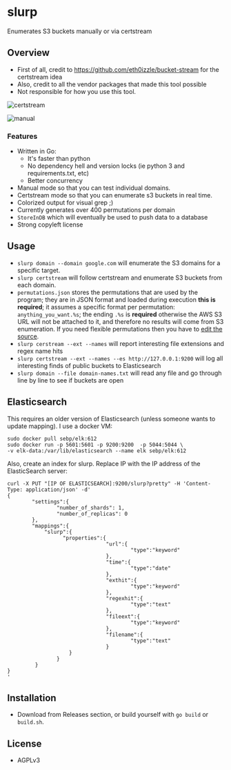 # slurp
Enumerates S3 buckets manually or via certstream

## Overview
- First of all, credit to https://github.com/eth0izzle/bucket-stream for the certstream idea
- Also, credit to all the vendor packages that made this tool possible
- Not responsible for how you use this tool.

![certstream](https://i.imgur.com/6JUDNI5.png)

![manual](https://i.imgur.com/d28yX1Y.png)

### Features
- Written in Go:
    - It's faster than python
    - No dependency hell and version locks (ie python 3 and requirements.txt, etc)
    - Better concurrency
- Manual mode so that you can test individual domains.
- Certstream mode so that you can enumerate s3 buckets in real time.
- Colorized output for visual grep ;)
- Currently generates over 400 permutations per domain
- `StoreInDB` which will eventually be used to push data to a database
- Strong copyleft license

## Usage
- `slurp domain --domain google.com` will enumerate the S3 domains for a specific target.
- `slurp certstream` will follow certstream and enumerate S3 buckets from each domain.
- `permutations.json` stores the permutations that are used by the program; they are in JSON format and loaded during execution **this is required**; it assumes a specific format per permutation: `anything_you_want.%s`; the ending `.%s` is **required** otherwise the AWS S3 URL will not be attached to it, and therefore no results will come from S3 enumeration. If you need flexible permutations then you have to [edit the source](https://github.com/bbb31/slurp/blob/master/main.go#L361).
- `slurp cerstream --ext --names` will report interesting file extensions and regex name hits
- `slurp certstream --ext --names --es http://127.0.0.1:9200` will log all interesting finds of public buckets to Elasticsearch
- `slurp domain --file domain-names.txt` will read any file and go through line by line to see if buckets are open


## Elasticsearch

This requires an older version of Elasticsearch (unless someone wants to update mapping).  I use a docker VM:

```
sudo docker pull sebp/elk:612
sudo docker run -p 5601:5601 -p 9200:9200  -p 5044:5044 \
-v elk-data:/var/lib/elasticsearch --name elk sebp/elk:612
```
Also, create an index for slurp.  Replace IP with the IP address of the ElasticSearch server:
```
curl -X PUT "[IP OF ELASTICSEARCH]:9200/slurp?pretty" -H 'Content-Type: application/json' -d'
{
        "settings":{
                "number_of_shards": 1,
                "number_of_replicas": 0
        },
        "mappings":{
		    "slurp":{
                  "properties":{
                                "url":{
                                        "type":"keyword"
                                },
                                "time":{
                                        "type":"date"
                                },
                                "exthit":{
                                        "type":"keyword"
                                },
                                "regexhit":{
                                        "type":"text"
                                },
                                "fileext":{
                                        "type":"keyword"
                                },
                                "filename":{
                                        "type":"text"
                                }
                    }
		        }
         }
}
'
```

## Installation
- Download from Releases section, or build yourself with `go build` or `build.sh`.

## License
- AGPLv3
